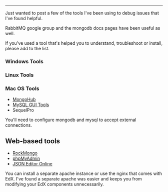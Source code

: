 
***

Just wanted to post a few of the tools I've been using to debug issues that I've found helpful.

RabbitMQ google group and the mongodb docs pages have been useful as well.

If you've used a tool that's helped you to understand, troubleshoot or install, please add to the list.

### Windows Tools

### Linux Tools

### Mac OS Tools
* [MongoHub](http://code.google.com/p/mongohub/)
* [MySQL GUI Tools](http://dev.mysql.com/downloads/gui-tools/5.0.html)
* SequelPro

You'll need to configure mongodb and mysql to accept external connections.

## Web-based tools
* [RockMongo](http://rockmongo.com/)
* [phpMyAdmin](http://www.phpmyadmin.net/)
* [JSON Editor Online](http://www.jsoneditoronline.org/)

You can install a separate apache instance or use the nginx that comes with EdX.  I've found a separate apache was easier and keeps you from modifying your EdX components unnecessarily.